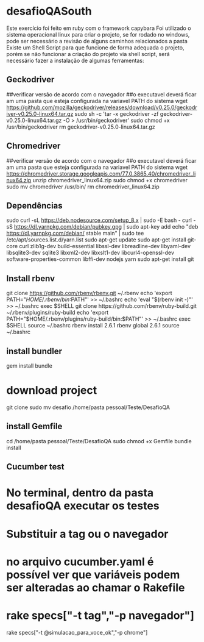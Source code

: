 # desafioQASouth
Este exercício foi feito em ruby com o framework capybara
Foi utilizado o sistema operacional linux para criar o projeto, se for rodado no windows, pode ser necessário a revisão de alguns caminhos relacionados a pasta
Existe um Shell Script para que funcione de forma adequada o projeto, porém se não funcionar a criação do projeto via shell script, será necessário fazer a instalação de algumas ferramentas:


## Geckodriver
##verificar versão de acordo com o navegador
##o executavel deverá ficar am uma pasta que esteja configurada na variavel PATH do sistema
wget https://github.com/mozilla/geckodriver/releases/download/v0.25.0/geckodriver-v0.25.0-linux64.tar.gz
sudo sh -c 'tar -x geckodriver -zf geckodriver-v0.25.0-linux64.tar.gz -O > /usr/bin/geckodriver'
sudo chmod +x /usr/bin/geckodriver
rm geckodriver-v0.25.0-linux64.tar.gz

## Chromedriver
##verificar versão de acordo com o navegador
##o executavel deverá ficar am uma pasta que esteja configurada na variavel PATH do sistema
wget https://chromedriver.storage.googleapis.com/77.0.3865.40/chromedriver_linux64.zip
unzip chromedriver_linux64.zip
sudo chmod +x chromedriver
sudo mv chromedriver /usr/bin/
rm chromedriver_linux64.zip

## Dependências
sudo curl -sL https://deb.nodesource.com/setup_8.x | sudo -E bash -
curl -sS https://dl.yarnpkg.com/debian/pubkey.gpg | sudo apt-key add
echo "deb https://dl.yarnpkg.com/debian/ stable main" | sudo tee /etc/apt/sources.list.d/yarn.list
sudo apt-get update
sudo apt-get install git-core curl zlib1g-dev build-essential libssl-dev libreadline-dev libyaml-dev libsqlite3-dev sqlite3 libxml2-dev libxslt1-dev libcurl4-openssl-dev software-properties-common libffi-dev nodejs yarn
sudo apt-get install git

## Install rbenv
git clone https://github.com/rbenv/rbenv.git ~/.rbenv
echo 'export PATH="$HOME/.rbenv/bin:$PATH"' >> ~/.bashrc
echo 'eval "$(rbenv init -)"' >> ~/.bashrc
exec $SHELL
git clone https://github.com/rbenv/ruby-build.git ~/.rbenv/plugins/ruby-build
echo 'export PATH="$HOME/.rbenv/plugins/ruby-build/bin:$PATH"' >> ~/.bashrc
exec $SHELL
source ~/.bashrc
rbenv install 2.6.1
rbenv global 2.6.1
source ~/.bashrc

## install bundler
gem install bundle

# download project
git clone 
sudo mv desafio /home/pasta pessoal/Teste/DesafioQA

## install Gemfile
cd /home/pasta pessoal/Teste/DesafioQA
sudo chmod +x Gemfile
bundle install

## Cucumber test
# No terminal, dentro da pasta desafioQA executar os testes
# Substituir a tag ou o navegador
# no arquivo cucumber.yaml é possível ver que variáveis podem ser alteradas ao chamar o Rakefile
# rake specs["-t tag","-p navegador"]
rake specs["-t @simulacao_para_voce_ok","-p chrome"]
